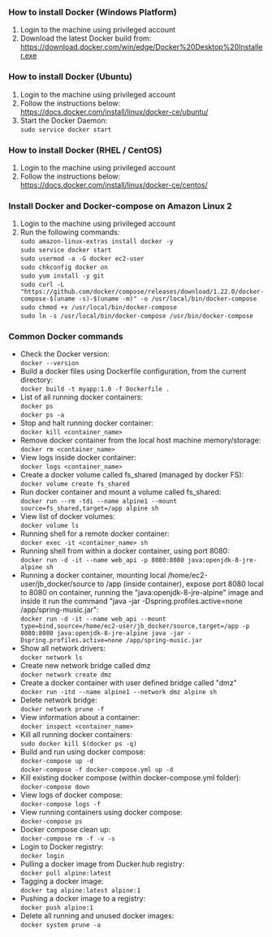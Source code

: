 ### How to install Docker (Windows Platform)
1. Login to the machine using privileged account
2. Download the latest Docker build from:  
	https://download.docker.com/win/edge/Docker%20Desktop%20Installer.exe

### How to install Docker (Ubuntu)
1. Login to the machine using privileged account
2. Follow the instructions below:
	https://docs.docker.com/install/linux/docker-ce/ubuntu/
3. Start the Docker Daemon:  
   `sudo service docker start`

### How to install Docker (RHEL / CentOS)
1. Login to the machine using privileged account
2. Follow the instructions below:  
	https://docs.docker.com/install/linux/docker-ce/centos/

### Install Docker and Docker-compose on Amazon Linux 2
1. Login to the machine using privileged account
2. Run the following commands:  
	`sudo amazon-linux-extras install docker -y`  
	`sudo service docker start`  
	`sudo usermod -a -G docker ec2-user`  
	`sudo chkconfig docker on`  
	`sudo yum install -y git`  
	`sudo curl -L "https://github.com/docker/compose/releases/download/1.22.0/docker-compose-$(uname -s)-$(uname -m)" -o /usr/local/bin/docker-compose`  
	`sudo chmod +x /usr/local/bin/docker-compose`  
	`sudo ln -s /usr/local/bin/docker-compose /usr/bin/docker-compose`  

### Common Docker commands
+ 	Check the Docker version:  
	`docker --version`
+ Build a docker files using Dockerfile configuration, from the current directory:  
`docker build -t myapp:1.0 -f Dockerfile .`
+ List of all running docker containers:  
`docker ps`  
`docker ps -a`
+ Stop and halt running docker container:  
`docker kill <container_name>`
+ Remove docker container from the local host machine memory/storage:  
`docker rm <container_name>`
+ View logs inside docker container:  
`docker logs <container_name>`
+ Create a docker volume called fs_shared (managed by docker FS):  
`docker volume create fs_shared`
+ Run docker container and mount a volume called fs_shared:  
`docker run --rm -tdi --name alpine1 --mount source=fs_shared,target=/app alpine sh`
+ View list of docker volumes:  
`docker volume ls`
+ Running shell for a remote docker container:  
`docker exec -it <container_name> sh`  
+ Running shell from within a docker container, using port 8080:  
`docker run -d -it --name web_api -p 8080:8080 java:openjdk-8-jre-alpine sh`
+ Running a docker container, mounting local /home/ec2-user/jb_docker/source to /app (inside container), expose port 8080 local to 8080 on container, running the "java:openjdk-8-jre-alpine" image and inside it run the command "java -jar -Dspring.profiles.active=none /app/spring-music.jar":  
`docker run -d -it --name web_api --mount type=bind,source=/home/ec2-user/jb_docker/source,target=/app -p 8080:8080 java:openjdk-8-jre-alpine java -jar -Dspring.profiles.active=none /app/spring-music.jar`
+ Show all network drivers:  
`docker network ls`
+ Create new network bridge called dmz  
`docker network create dmz`
+ Create a docker container with user defined bridge called "dmz"  
`docker run -itd --name alpine1 --network dmz alpine sh`
+ Delete network bridge:  
`docker network prune -f`
+ View information about a container:  
`docker inspect <container_name>`
+ Kill all running docker containers:  
`sudo docker kill $(docker ps -q)`
+ Build and run using docker compose:  
`docker-compose up -d`  
`docker-compose -f docker-compose.yml up -d`
+ Kill existing docker compose (within docker-compose.yml folder):  
`docker-compose down`
+ View logs of docker compose:  
`docker-compose logs -f`
+ View running containers using docker compose:  
`docker-compose ps`  
+ Docker compose clean up:  
`docker-compose rm -f -v -s`
+ Login to Docker registry:  
`docker login`
+ Pulling a docker image from Ducker.hub registry:  
`docker pull alpine:latest`
+ Tagging a docker image:  
`docker tag alpine:latest alpine:1`
+ Pushing a docker image to a registry:  
`docker push alpine:1`
+ Delete all running and unused docker images:  
`docker system prune -a`
